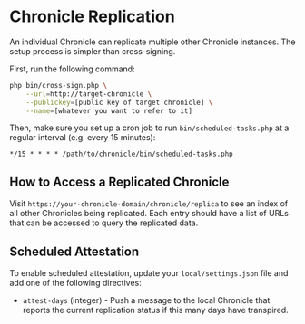 # Chronicle Replication

An individual Chronicle can replicate multiple other Chronicle instances.
The setup process is simpler than cross-signing.

First, run the following command:

```bash
php bin/cross-sign.php \
    --url=http://target-chronicle \
    --publickey=[public key of target chronicle] \
    --name=[whatever you want to refer to it]
```

Then, make sure you set up a cron job to run `bin/scheduled-tasks.php` at a
regular interval (e.g. every 15 minutes):

```cron
*/15 * * * * /path/to/chronicle/bin/scheduled-tasks.php
```

## How to Access a Replicated Chronicle

Visit `https://your-chronicle-domain/chronicle/replica` to see an index of all
other Chronicles being replicated. Each entry should have a list of URLs that
can be accessed to query the replicated data.

## Scheduled Attestation

To enable scheduled attestation, update your `local/settings.json` file and add
one of the following directives:

* `attest-days` (integer) - Push a message to the local Chronicle that reports
  the current replication status if this many days have transpired.
